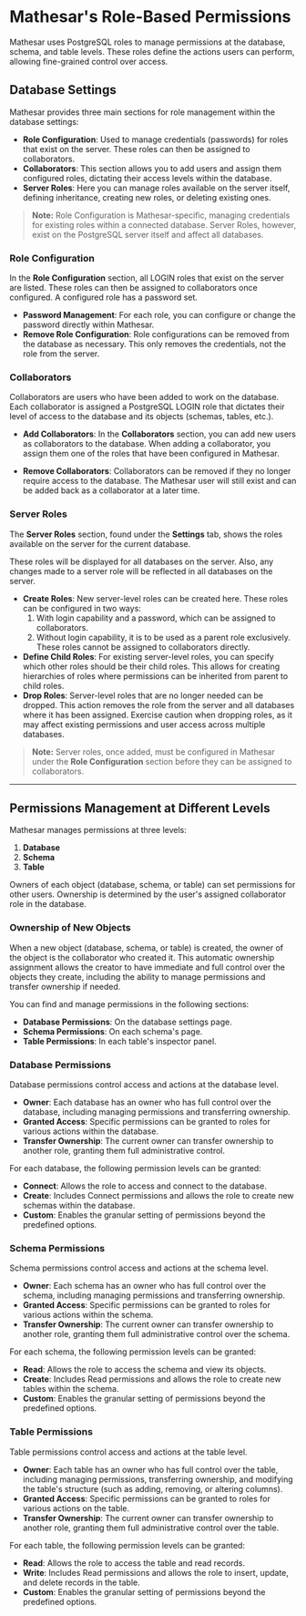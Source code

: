 # Mathesar's Role-Based Permissions

Mathesar uses PostgreSQL roles to manage permissions at the database, schema, and table levels. These roles define the actions users can perform, allowing fine-grained control over access.

## Database Settings

Mathesar provides three main sections for role management within the database settings:

- **Role Configuration**: Used to manage credentials (passwords) for roles that exist on the server. These roles can then be assigned to collaborators.
- **Collaborators**: This section allows you to add users and assign them configured roles, dictating their access levels within the database.
- **Server Roles**: Here you can manage roles available on the server itself, defining inheritance, creating new roles, or deleting existing ones.

> **Note:** Role Configuration is Mathesar-specific, managing credentials for existing roles within a connected database. Server Roles, however, exist on the PostgreSQL server itself and affect all databases.

### Role Configuration

In the **Role Configuration** section, all LOGIN roles that exist on the server are listed. These roles can then be assigned to collaborators once configured. A configured role has a password set.

- **Password Management**: For each role, you can configure or change the password directly within Mathesar.
- **Remove Role Configuration**: Role configurations can be removed from the database as necessary. This only removes the credentials, not the role from the server.

### Collaborators

Collaborators are users who have been added to work on the database. Each collaborator is assigned a PostgreSQL LOGIN role that dictates their level of access to the database and its objects (schemas, tables, etc.).

- **Add Collaborators**: In the **Collaborators** section, you can add new users as collaborators to the database. When adding a collaborator, you assign them one of the roles that have been configured in Mathesar.

- **Remove Collaborators**: Collaborators can be removed if they no longer require access to the database. The Mathesar user will still exist and can be added back as a collaborator at a later time.

### Server Roles

The **Server Roles** section, found under the **Settings** tab, shows the roles available on the server for the current database.

These roles will be displayed for all databases on the server. Also, any changes made to a server role will be reflected in all databases on the server.

- **Create Roles**: New server-level roles can be created here. These roles can be configured in two ways:
  1. With login capability and a password, which can be assigned to collaborators.
  2. Without login capability, it is to be used as a parent role exclusively. These roles cannot be assigned to collaborators directly.
- **Define Child Roles**: For existing server-level roles, you can specify which other roles should be their child roles. This allows for creating hierarchies of roles where permissions can be inherited from parent to child roles.
- **Drop Roles**: Server-level roles that are no longer needed can be dropped. This action removes the role from the server and all databases where it has been assigned. Exercise caution when dropping roles, as it may affect existing permissions and user access across multiple databases.

> **Note:** Server roles, once added, must be configured in Mathesar under the **Role Configuration** section before they can be assigned to collaborators.

---

## Permissions Management at Different Levels

Mathesar manages permissions at three levels:

1. **Database**
2. **Schema**
3. **Table**

Owners of each object (database, schema, or table) can set permissions for other users. Ownership is determined by the user's assigned collaborator role in the database.

### Ownership of New Objects

When a new object (database, schema, or table) is created, the owner of the object is the collaborator who created it. This automatic ownership assignment allows the creator to have immediate and full control over the objects they create, including the ability to manage permissions and transfer ownership if needed.

You can find and manage permissions in the following sections:

- **Database Permissions**: On the database settings page.
- **Schema Permissions**: On each schema's page.
- **Table Permissions**: In each table's inspector panel.

### Database Permissions

Database permissions control access and actions at the database level.

- **Owner**: Each database has an owner who has full control over the database, including managing permissions and transferring ownership.
- **Granted Access**: Specific permissions can be granted to roles for various actions within the database.
- **Transfer Ownership**: The current owner can transfer ownership to another role, granting them full administrative control.

For each database, the following permission levels can be granted:

- **Connect**: Allows the role to access and connect to the database.
- **Create**: Includes Connect permissions and allows the role to create new schemas within the database.
- **Custom**: Enables the granular setting of permissions beyond the predefined options.

### Schema Permissions

Schema permissions control access and actions at the schema level.

- **Owner**: Each schema has an owner who has full control over the schema, including managing permissions and transferring ownership.
- **Granted Access**: Specific permissions can be granted to roles for various actions within the schema.
- **Transfer Ownership**: The current owner can transfer ownership to another role, granting them full administrative control over the schema.

For each schema, the following permission levels can be granted:

- **Read**: Allows the role to access the schema and view its objects.
- **Create**: Includes Read permissions and allows the role to create new tables within the schema.
- **Custom**: Enables the granular setting of permissions beyond the predefined options.

### Table Permissions

Table permissions control access and actions at the table level.

- **Owner**: Each table has an owner who has full control over the table, including managing permissions, transferring ownership, and modifying the table's structure (such as adding, removing, or altering columns).
- **Granted Access**: Specific permissions can be granted to roles for various actions on the table.
- **Transfer Ownership**: The current owner can transfer ownership to another role, granting them full administrative control over the table.

For each table, the following permission levels can be granted:

- **Read**: Allows the role to access the table and read records.
- **Write**: Includes Read permissions and allows the role to insert, update, and delete records in the table.
- **Custom**: Enables the granular setting of permissions beyond the predefined options.

